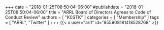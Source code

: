 +++
date = "2018-01-25T08:50:04-06:00"
#publishdate = "2018-01-25T08:50:04-06:00"
title = "ARRL Board of Directors Agrees to Code of Conduct Review"
authors = [ "K0STK" ]
categories = [ "Membership" ]
tags = [ "ARRL", "Twitter" ]
+++
{{< x user="arrl" id="955908181418528768" >}}
<!--more-->
